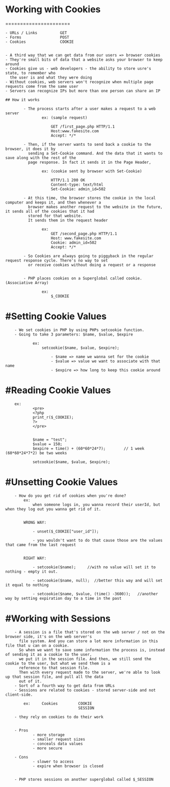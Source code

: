 # Working with Cookies
======================

	- URLs / Links			GET
	- Forms					POST
	- Cookies				COOKIE


	- A third way that we can get data from our users => browser cookies
	- They're small bits of data that a website asks your browser to keep around
	- Cookies give us - web developers - the ability to store usre's state, to remember who
	  the user is and what they were doing
	- Without cookies, web servers won't recognize when multiple page requests come from the same user
	- Servers can recognize IPs but more than one person can share an IP

	## How it works

			- The process starts after a user makes a request to a web server
					ex: (sample request)

						GET /first_page.php HTTP/1.1
						Host:www.fakesite.com
						Accept: */*

			- Then, if the server wants to send back a cookie to the browser, it does it by
			  sending a Set-Cookie command. And the data that it wants to save along with the rest of the
			  page response. In fact it sends it in the Page Header,

			  		ex: (cookie sent by browser with Set-Cookie)

			  			HTTP/1.1 200 OK
			  			Content-type: text/html
			  			Set-Cookie: admin_id=502

			- At this time, the browser stores the cookie in the local computer and keeps it, and then whenever a
			  browser makes another request to the website in the future, it sends all of the cookies that it had
			  stored for that website. 
			  It sends them in the request header

			  		ex:
			  			GET /second_page.php HTTP/1.1
			  			Host: www.fakesite.com
			  			Cookie: admin_id=502
			  			Accept: */*

			- So Cookies are always going to piggyback in the regular request response cycle. There's no way to set
			  or receive cookies without doing a request or a response


			- PHP places cookies on a Superglobal called cookie. (Associative Array)

					ex:
						$_COOKIE



#Setting Cookie Values
======================
		
		- We set cookies in PHP by using PHPs setcookie function.
		- Going to take 3 parameters: $name, $value, $expire

				ex:
					setcookie($name, $value, $expire);

						- $name => name we wanna set for the cookie
						- $value => value we want to associate with that name
						- $expire => how long to keep this cookie around


#Reading Cookie Values
======================

		ex:
				<pre>
				<?php
				print_r($_COOKIE);
				?>	
				</pre>


				$name = "test";
				$value = 150;
				$expire = time() + (60*60*24*7);		// 1 week    (60*60*24*7*2) be two weeks	 

				setcookie($name, $value, $expire);


#Unsetting Cookie Values
========================

		- How do you get rid of cookies when you're done?
			ex:
				when someone logs in, you wanna record their userId, but when they log out you wanna get rid of it.


			WRONG WAY:

				- unset($_COOKIE["user_id"]);	

				- you wouldn't want to do that cause those are the values that came from the last request


			RIGHT WAY:

				- setcookie($name);     //with no value will set it to nothing - empty it out.

				- setcookie($name, null);  //better this way and will set it equal to nothing

				- setcookie($name, $value, (time() -3600));   //another way by setting expiration day to a time in the past


#Working with Sessions
======================

		- A session is a file that's stored on the web server / not on the browser side, it's on the web server's
		  file system. And you can store a lot more information in this file that u can on a cookie.
		  So when we want to save some information the process is, instead of sending it as	a cookie to the user,
		  we put it in the session file. And then, we still send the cookie to the user, but what we send them is a
		  reference to that session file.
		  Then with every request made to the server, we're able to look up that session file, and pull all the data
		  out of it.
		- Sort of a fourth way to get data from URLs
		- Sessions are related to cookies - stored server-side and not client-side.

			ex:		Cookies			COOKIE
									SESSION

		- they rely on cookies to do their work


		- Pros
				- more storage
				- smaller request sizes
				- conceals data values
				- more secure

		- Cons
				- slower to access
				- expire when browser is closed


		- PHP stores sessions on another superglobal called $_SESSION